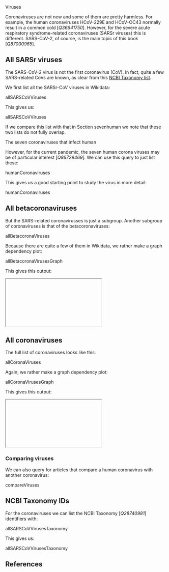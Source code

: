 <section level="#" label="viruses">Viruses</section>

Coronaviruses are not new and some of them are pretty harmless. For example, 
the human coronaviruses HCoV-229E and HCoV-OC43 normally result in a common
cold [<cite>Q36641750</cite>]. However, for the
<topic>severe acute respiratory syndrome-related coronaviruses</topic> (<topic>SARSr viruses</topic>)
this is different. SARS-CoV-2, of course, is the main topic of this book [<cite>Q87000965</cite>].

## All SARSr viruses

The <topic>SARS-CoV-2</topic> <topic>virus</topic> is not the first <topic>coronavirus</topic> (CoV). In fact,
quite a few SARS-related CoVs are known, as clear from this
[NCBI Taxonomy list](https://www.ncbi.nlm.nih.gov/Taxonomy/Browser/wwwtax.cgi?mode=Undef&id=694009&lvl=3&keep=1&srchmode=1&unlock).

We first list all the SARSr-CoV viruses in Wikidata:

<sparql>allSARSCoVViruses</sparql>

This gives us:

<out>allSARSCoVViruses</out>

If we compare this list with that in Section <xref>sevenhuman</xref> we note that
these two lists do not fully overlap.

<section level="##" label="sevenhuman">The seven coronaviruses that infect human</section>

However, for the current pandemic, the seven human corona viruses may be of particular interest [<cite>Q86729469</cite>].
We can use this query to just list these:

<sparql>humanCoronaviruses</sparql>

This gives us a good starting point to study the virus in more detail:

<out>humanCoronaviruses</out>

## All betacoronaviruses

But the SARS-related coronavirusses is just a subgroup. Another subgroup of coronaviruses is that of the betacoronaviruses:

<sparql>allBetacoronaViruses</sparql>

Because there are quite a few of them in Wikidata, we rather make a graph dependency plot:

<sparql>allBetacoronaVirusesGraph</sparql>

This gives this output:

<iframe>allBetacoronaVirusesGraph</iframe>

## All coronaviruses

The full list of coronaviruses looks like this:

<sparql>allCoronaViruses</sparql>

Again, we rather make a graph dependency plot:

<sparql>allCoronaVirusesGraph</sparql>

This gives this output:

<iframe>allCoronaVirusesGraph</iframe>

### Comparing viruses

We can also query for articles that compare a human coronavirus with another coronavirus:

<sparql>compareViruses</sparql>

## NCBI Taxonomy IDs

For the coronaviruses we can list the <topic>NCBI Taxonomy</topic> [<cite>Q28740981</cite>] identifiers with:

<sparql>allSARSCoVVirusesTaxonomy</sparql>

This gives us:

<out>allSARSCoVVirusesTaxonomy</out>

## References

<references/>


